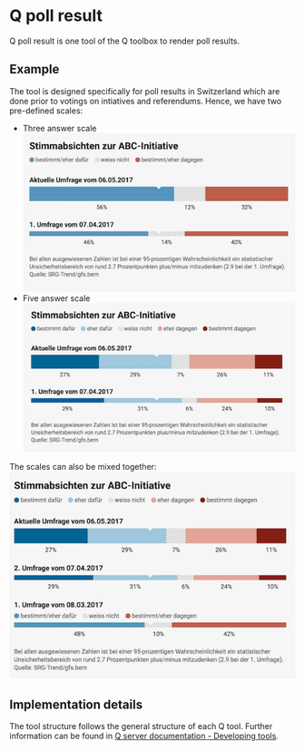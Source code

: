 # Q poll result

Q poll result is one tool of the Q toolbox to render poll results.

## Example
The tool is designed specifically for poll results in Switzerland which are done prior to votings on intiatives and referendums. Hence, we have two pre-defined scales: 
- Three answer scale
![Poll result with three answer scale](https://github.com/nzzdev/Q-poll-result/blob/feat-data-checks-readme/readme-images/three-answer-poll.png)
- Five answer scale
![Poll result with five answer scale](https://github.com/nzzdev/Q-poll-result/blob/feat-data-checks-readme/readme-images/five-answer-poll.png)

The scales can also be mixed together: 
![Poll result with mixed answer scales](https://github.com/nzzdev/Q-poll-result/blob/feat-data-checks-readme/readme-images/mixed-scale-poll.png)


## Implementation details
The tool structure follows the general structure of each Q tool. Further information can be found in [Q server documentation - Developing tools](https://nzzdev.github.io/Q-server/developing-tools.html).

